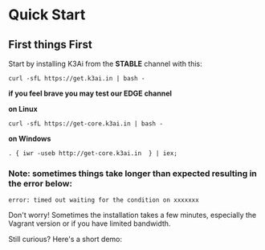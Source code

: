# Quick Start

## First things First

Start by installing K3Ai from the **STABLE** channel with this:

```text
curl -sfL https://get.k3ai.in | bash -
```

**if you feel brave you may test our EDGE channel**

**on Linux**

```text
curl -sfL https://get-core.k3ai.in | bash -
```

**on Windows**

```text
. { iwr -useb http://get-core.k3ai.in  } | iex;
```

### **Note: sometimes things take longer than expected resulting in the error below:**

```text
error: timed out waiting for the condition on xxxxxxx
```

Don't worry! Sometimes the installation takes a few minutes, especially the Vagrant version or if you have limited bandwidth.

Still curious? Here's a short demo:


